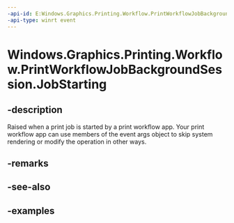 ```yaml
---
-api-id: E:Windows.Graphics.Printing.Workflow.PrintWorkflowJobBackgroundSession.JobStarting
-api-type: winrt event
---
```


# Windows.Graphics.Printing.Workflow.PrintWorkflowJobBackgroundSession.JobStarting

<!--
public event Windows.Foundation.TypedEventHandler<Windows.Graphics.Printing.Workflow.PrintWorkflowJobBackgroundSession,Windows.Graphics.Printing.Workflow.PrintWorkflowJobStartingEventArgs> JobStarting;
-->


## -description

Raised when a print job is started by a print workflow app. Your print workflow app can use members of the event args object to skip system rendering or modify the operation in other ways.

## -remarks

## -see-also

## -examples


